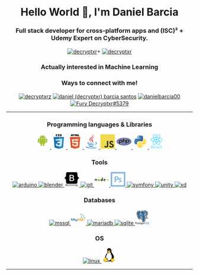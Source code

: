 <h1 align="center">Hello World 👋, I'm Daniel Barcia</h1>
<h3 align="center">Full stack developer for cross-platform apps and (ISC)² + Udemy Expert on CyberSecurity.</h3>

<p align="center"><a href="https://www.credly.com/users/daniel-barcia/badges" target="blank"><img align="center" src="https://images.credly.com/size/680x680/images/3829db50-49a8-4f30-85c5-639ffc4a7b2f/image.png" alt="decryptxr" height="150" width="150" /></a>+       <a href="https://www.credly.com/users/daniel-barcia/badges" target="blank"><img align="center" src="https://pbs.twimg.com/profile_images/1415324297304977411/p9kTpGac_400x400.png" alt="decryptxr" height="140" width="140" /></a></p>

<h3 align="center">Actually interested in Machine Learning</h3>

<h3 align="center">Ways to connect with me!</h3>
<p align="center">
<a href="https://twitter.com/decryptxrz" target="blank"><img align="center" src="https://raw.githubusercontent.com/rahuldkjain/github-profile-readme-generator/master/src/images/icons/Social/twitter.svg" alt="decryptxrz" height="30" width="40" /></a>
<a href="https://linkedin.com/in/daniel (decryptxr) barcia santos" target="blank"><img align="center" src="https://raw.githubusercontent.com/rahuldkjain/github-profile-readme-generator/master/src/images/icons/Social/linked-in-alt.svg" alt="daniel (decryptxr) barcia santos" height="30" width="40" /></a>
<a href="https://fb.com/danielbarcia00" target="blank"><img align="center" src="https://raw.githubusercontent.com/rahuldkjain/github-profile-readme-generator/master/src/images/icons/Social/facebook.svg" alt="danielbarcia00" height="30" width="40" /></a>
<a href="https://discord.gg/Fury Decryptxr#5379" target="blank"><img align="center" src="https://raw.githubusercontent.com/rahuldkjain/github-profile-readme-generator/master/src/images/icons/Social/discord.svg" alt="Fury Decryptxr#5379" height="30" width="40" /></a>
</p>

<hr />

<h3 align="center">Programming languages & Libraries</h3>
<p align="center"> 
<a href="https://developer.android.com" target="_blank" rel="noreferrer"> <img src="https://raw.githubusercontent.com/devicons/devicon/master/icons/android/android-original-wordmark.svg" alt="android" width="40" height="40"/> </a>
<a href="https://www.w3schools.com/css/" target="_blank" rel="noreferrer"> <img src="https://raw.githubusercontent.com/devicons/devicon/master/icons/css3/css3-original-wordmark.svg" alt="css3" width="40" height="40"/> </a>  
<a href="https://www.w3.org/html/" target="_blank" rel="noreferrer"> <img src="https://raw.githubusercontent.com/devicons/devicon/master/icons/html5/html5-original-wordmark.svg" alt="html5" width="40" height="40"/> </a> 
<a href="https://www.java.com" target="_blank" rel="noreferrer"> <img src="https://raw.githubusercontent.com/devicons/devicon/master/icons/java/java-original.svg" alt="java" width="40" height="40"/> </a> 
<a href="https://developer.mozilla.org/en-US/docs/Web/JavaScript" target="_blank" rel="noreferrer"> <img src="https://raw.githubusercontent.com/devicons/devicon/master/icons/javascript/javascript-original.svg" alt="javascript" width="40" height="40"/> </a> 
<a href="https://www.php.net" target="_blank" rel="noreferrer"> <img src="https://raw.githubusercontent.com/devicons/devicon/master/icons/php/php-original.svg" alt="php" width="40" height="40"/> </a> 
<a href="https://www.python.org" target="_blank" rel="noreferrer"> <img src="https://raw.githubusercontent.com/devicons/devicon/master/icons/python/python-original.svg" alt="python" width="40" height="40"/> </a> 
<a href="https://reactjs.org/" target="_blank" rel="noreferrer"> <img src="https://raw.githubusercontent.com/devicons/devicon/master/icons/react/react-original-wordmark.svg" alt="react" width="40" height="40"/> </a> 

<h3 align="center">Tools</h3>
<p align="center">
<a href="https://www.arduino.cc/" target="_blank" rel="noreferrer"> <img src="https://cdn.worldvectorlogo.com/logos/arduino-1.svg" alt="arduino" width="40" height="40"/> </a> 
<a href="https://www.blender.org/" target="_blank" rel="noreferrer"> <img src="https://download.blender.org/branding/community/blender_community_badge_white.svg" alt="blender" width="40" height="40"/> </a>
<a href="https://getbootstrap.com" target="_blank" rel="noreferrer"> <img src="https://raw.githubusercontent.com/devicons/devicon/master/icons/bootstrap/bootstrap-plain-wordmark.svg" alt="bootstrap" width="40" height="40"/> </a>
<a href="https://git-scm.com/" target="_blank" rel="noreferrer"> <img src="https://www.vectorlogo.zone/logos/git-scm/git-scm-icon.svg" alt="git" width="40" height="40"/> </a>
<a href="https://nodejs.org" target="_blank" rel="noreferrer"> <img src="https://raw.githubusercontent.com/devicons/devicon/master/icons/nodejs/nodejs-original-wordmark.svg" alt="nodejs" width="40" height="40"/> </a>
<a href="https://www.photoshop.com/en" target="_blank" rel="noreferrer"> <img src="https://raw.githubusercontent.com/devicons/devicon/master/icons/photoshop/photoshop-line.svg" alt="photoshop" width="40" height="40"/> </a>
<a href="https://symfony.com" target="_blank" rel="noreferrer"> <img src="https://symfony.com/logos/symfony_black_03.svg" alt="symfony" width="40" height="40"/> </a>
<a href="https://unity.com/" target="_blank" rel="noreferrer"> <img src="https://www.vectorlogo.zone/logos/unity3d/unity3d-icon.svg" alt="unity" width="40" height="40"/> </a>
<a href="https://www.adobe.com/products/xd.html" target="_blank" rel="noreferrer"> <img src="https://cdn.worldvectorlogo.com/logos/adobe-xd.svg" alt="xd" width="40" height="40"/> </a> </p>
</p>

<h3 align="center">Databases</h3>
<p align="center">
<a href="https://www.microsoft.com/en-us/sql-server" target="_blank" rel="noreferrer"> <img src="https://www.svgrepo.com/show/303229/microsoft-sql-server-logo.svg" alt="mssql" width="40" height="40"/> </a>
<a href="https://www.mysql.com/" target="_blank" rel="noreferrer"> <img src="https://raw.githubusercontent.com/devicons/devicon/master/icons/mysql/mysql-original-wordmark.svg" alt="mysql" width="40" height="40"/> </a> 
<a href="https://mariadb.org/" target="_blank" rel="noreferrer"> <img src="https://www.vectorlogo.zone/logos/mariadb/mariadb-icon.svg" alt="mariadb" width="40" height="40"/> </a>
<a href="https://www.sqlite.org/" target="_blank" rel="noreferrer"> <img src="https://www.vectorlogo.zone/logos/sqlite/sqlite-icon.svg" alt="sqlite" width="40" height="40"/> </a> 
<a href="https://www.postgresql.org" target="_blank" rel="noreferrer"> <img src="https://raw.githubusercontent.com/devicons/devicon/master/icons/postgresql/postgresql-original-wordmark.svg" alt="postgresql" width="40" height="40"/> </a> 
</p>

<h3 align="center">OS</h3>
<p align="center">
<a href="https://www.linux.org/" target="_blank" rel="noreferrer"> <img src="https://styles.redditmedia.com/t5_2veqb/styles/communityIcon_78a8corkoow81.jpeg?width=256&s=4224df5377537f29ebc99df13191506afb745394" alt="linux" width="40" height="40"/> </a>
<a href="https://www.linux.org/" target="_blank" rel="noreferrer"> <img src="https://raw.githubusercontent.com/devicons/devicon/master/icons/linux/linux-original.svg" alt="linux" width="40" height="40"/> </a>
</p>

<hr />

<!--
<p align="left"> <img src="https://komarev.com/ghpvc/?username=decryptxr&label=Profile%20views&color=0e75b6&style=flat" alt="decryptxr" /> <a href="https://twitter.com/decryptxrz" target="blank"><img src="https://img.shields.io/twitter/follow/decryptxrz?logo=twitter&style=for-the-badge" alt="decryptxrz" /></a></p>

<p><img align="left" src="https://github-readme-stats.vercel.app/api/top-langs?username=decryptxr&show_icons=true&locale=en&layout=compact" alt="decryptxr" /></p>

<p>&nbsp;<img align="center" src="https://github-readme-stats.vercel.app/api?username=decryptxr&show_icons=true&locale=en" alt="decryptxr" /></p>

<p><img align="center" src="https://github-readme-streak-stats.herokuapp.com/?user=decryptxr&" alt="decryptxr" /></p>
-->
